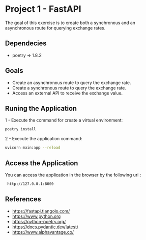 # Project 1 - FastAPI
The goal of this exercise is to create both a synchronous and an asynchronous route for querying exchange rates. 

## Dependecies ##
- poetry => 1.8.2 

## Goals ##
- Create an asynchronous route to query the exchange rate.
- Create a synchronous route to query the exchange rate.
- Access an external API to receive the exchange value.

## Runing the Application

1 - Execute the command for create a virtual environment:
```bash
poetry install
```

2 - Execute the application command:
```bash
uvicorn main:app --reload
```

## Access the Application ##

You can access the application in the browser by the following url :
```bash
 http://127.0.0.1:8000    
```

## References ##

- https://fastapi.tiangolo.com/
- https://www.python.org
- https://python-poetry.org/
- https://docs.pydantic.dev/latest/
- https://www.alphavantage.co/
